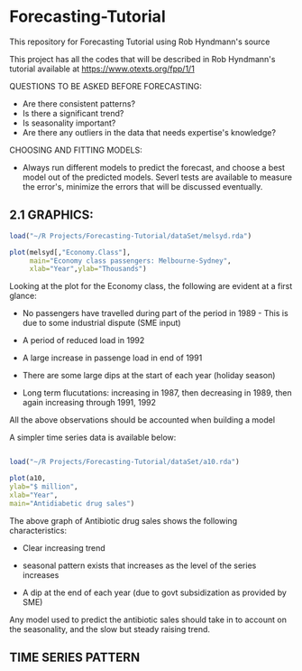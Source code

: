 # Forecasting-Tutorial
This repository for Forecasting Tutorial using Rob Hyndmann's source

This project has all the codes that will be described in Rob Hyndmann's tutorial available at https://www.otexts.org/fpp/1/1

QUESTIONS TO BE ASKED BEFORE FORECASTING:

- Are there consistent patterns?
- Is there a significant trend?
- Is seasonality important?
- Are there any outliers in the data that needs expertise's knowledge?

CHOOSING AND FITTING MODELS:

- Always run different models to predict the forecast, and choose a best model out of the predicted models. Severl tests are available to measure the error's, minimize the errors that will be discussed eventually.

## 2.1 GRAPHICS:

```R
load("~/R Projects/Forecasting-Tutorial/dataSet/melsyd.rda")

plot(melsyd[,"Economy.Class"], 
     main="Economy class passengers: Melbourne-Sydney",
     xlab="Year",ylab="Thousands")

```

Looking at the plot for the Economy class, the following are evident at a first glance:

- No passengers have travelled during part of the period in 1989 - This is due to some industrial dispute (SME input)

- A period of reduced load in 1992

- A large increase in passenge load in end of 1991

- There are some large dips at the start of each year (holiday season)

- Long term flucutations: increasing in 1987, then decreasing in 1989, then again increasing through 1991, 1992

All the above observations should be accounted when building a model

A simpler time series data is available below:

```R

load("~/R Projects/Forecasting-Tutorial/dataSet/a10.rda")

plot(a10,
ylab="$ million",
xlab="Year", 
main="Antidiabetic drug sales")

```

The above graph of Antibiotic drug sales shows the following characteristics:

- Clear increasing trend

- seasonal pattern exists that increases as the level of the series increases

- A dip at the end of each year (due to govt subsidization as provided by SME)

Any model used to predict the antibiotic sales should take in to account on the seasonality, and the slow but steady raising trend.

## TIME SERIES PATTERN





     
